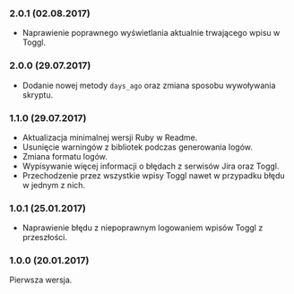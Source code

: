### 2.0.1 (02.08.2017)

* Naprawienie poprawnego wyświetlania aktualnie trwającego wpisu w Toggl.

### 2.0.0 (29.07.2017)

* Dodanie nowej metody `days_ago` oraz zmiana sposobu wywoływania skryptu.

### 1.1.0 (29.07.2017)

* Aktualizacja minimalnej wersji Ruby w Readme.
* Usunięcie warningów z bibliotek podczas generowania logów.
* Zmiana formatu logów.
* Wypisywanie więcej informacji o błędach z serwisów Jira oraz Toggl.
* Przechodzenie przez wszystkie wpisy Toggl nawet w przypadku błędu w jednym z nich.

### 1.0.1 (25.01.2017)

* Naprawienie błędu z niepoprawnym logowaniem wpisów Toggl z przeszłości.

### 1.0.0 (20.01.2017)

Pierwsza wersja.
